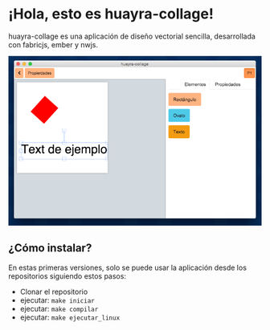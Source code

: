 ¡Hola, esto es huayra-collage!
==========================

huayra-collage es una aplicación de diseño vectorial
sencilla, desarrollada con fabricjs, ember y nwjs.


![](./preview/screen.png)


¿Cómo instalar?
---------------

En estas primeras versiones, solo se puede usar la aplicación desde los repositorios siguiendo
estos pasos:

- Clonar el repositorio
- ejecutar: ``make iniciar``
- ejecutar: ``make compilar``
- ejecutar: ``make ejecutar_linux``
